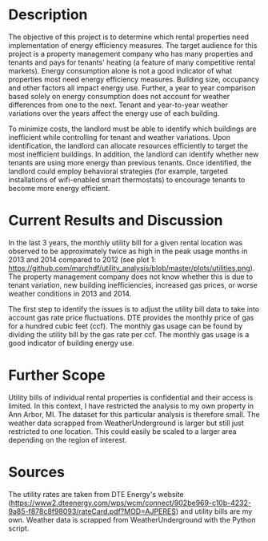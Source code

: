 Description 
=========== 
The objective of this project is to determine which rental properties need implementation of energy efficiency measures. The target audience for this project is a property management company who has many properties and tenants and pays for tenants' heating (a feature of many competitive rental markets). Energy consumption alone is not a good indicator of what properties most need energy efficiency measures. Building size, occupancy and other factors all impact energy use. Further, a year to year comparison based solely on energy consumption does not account for weather differences from one to the next. Tenant and year-to-year weather variations over the years affect the energy use of each building. 

To minimize costs, the landlord must be able to identify which buildings are inefficient while controlling for tenant and weather variations. Upon identification, the landlord can allocate resources efficiently to target the most inefficient buildings. In addition, the landlord can identify whether new tenants are using more energy than previous tenants. Once identified, the landlord could employ behavioral strategies (for example, targeted installations of wifi-enabled smart thermostats) to encourage tenants to become more energy efficient.

Current Results and Discussion
==============================
In the last 3 years, the monthly utility bill for a given rental location was observed to be approximately twice as high in the peak usage months in 2013 and 2014 compared to 2012 (see plot 1: https://github.com/marchdf/utility_analysis/blob/master/plots/utilities.png). The property management company does not know whether this is due to tenant variation, new building inefficiencies, increased gas prices, or worse weather conditions in 2013 and 2014. 

The first step to identify the issues is to adjust the utility bill data to take into account gas rate price fluctuations. DTE provides the monthly price of gas for a hundred cubic feet (ccf). The monthly gas usage can be found by dividing the utility bill by the gas rate per ccf. The monthly gas usage is a good indicator of building energy use. 





Further Scope
=============
Utility bills of individual rental properties is confidential and their access is limited. In this context, I have restricted the analysis to my own property in Ann Arbor, MI. The dataset for this particular analysis is therefore small. The weather data scrapped from WeatherUnderground is larger but still just restricted to one location. This could easily be scaled to a larger area depending on the region of interest.

Sources
=======
The utility rates are taken from DTE Energy's website (https://www2.dteenergy.com/wps/wcm/connect/902be969-c10b-4232-9a85-f878c8f98093/rateCard.pdf?MOD=AJPERES) and utility bills are my own. Weather data is scrapped from WeatherUnderground with the Python script.
